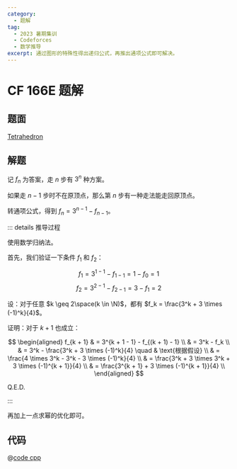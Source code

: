 ```yaml
---
category:
  - 题解
tag:
  - 2023 暑期集训
  - Codeforces
  - 数学推导
excerpt: 通过图形的特殊性得出递归公式，再推出通项公式即可解决。
---
```


# CF 166E 题解

## 题面

[Tetrahedron](https://codeforces.com/problemset/problem/166/E)

## 解题

记 $f_n$ 为答案，走 $n$ 步有 $3^n$ 种方案。

如果走 $n - 1$ 步时不在原顶点，那么第 $n$ 步有一种走法能走回原顶点。

转通项公式，得到 $f_n = 3^{n - 1} - f_{n - 1}$。

::: details 推导过程

使用数学归纳法。

首先，我们验证一下条件 $f_1$ 和 $f_2$：

$$ f_1 = 3^{1 - 1} - f_{1 - 1} = 1 - f_0 = 1 $$
$$ f_2 = 3^{2 - 1} - f_{2 - 1} = 3 - f_1 = 2 $$

设：对于任意 $k \geq 2\space(k \in \N)$，都有 $f_k = \frac{3^k + 3 \times (-1)^k}{4}$。

证明：对于 $k + 1$ 也成立：

$$
\begin{aligned}
  f_{k + 1} & = 3^{k + 1 - 1} - f_{(k + 1) - 1} \\
  & = 3^k - f_k \\
  & = 3^k - \frac{3^k + 3 \times (-1)^k}{4} \quad & \text{根据假设} \\
  & = \frac{4 \times 3^k - 3^k - 3 \times (-1)^k}{4} \\
  & = \frac{3^k + 3 \times 3^k + 3 \times (-1)^{k + 1}}{4} \\
  & = \frac{3^{k + 1} + 3 \times (-1)^{k + 1}}{4} \\
\end{aligned}
$$

Q.E.D.

:::

再加上一点求幂的优化即可。

## 代码

@[code cpp](../../source/CF-166E/recursion.cpp)
